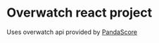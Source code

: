 # Overwatch react project

Uses overwatch api provided by [PandaScore](https://developers.pandascore.co/doc/index_ow.htm)
